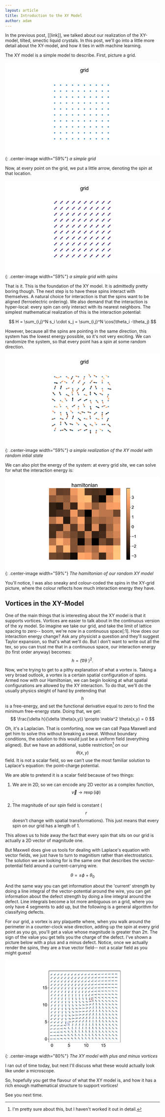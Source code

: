 ```yaml
---
layout: article
title: Introduction to the XY Model
author: adam
---
```


In the previous post, [[link]], we talked about our realization of the XY-model, tilted, smectic liquid crystals. In this post, we'll go into a little more detail about the XY-model, and how it ties in with machine learning.

The XY model is a simple model to describe. First, picture a grid.


![xy model grid ](/assets/images/xy/basic-grid.png "a simple grid"){: .center-image width="59%"}
*a simple grid*

Now, at every point on the grid, we put a little arrow, denoting the spin at that location.

![xy model grid with spin ](/assets/images/xy/grid-spin1.png "a simple grid with spins"){: .center-image width="59%"}
*a simple grid with spins*

That is it. This is the foundation of the XY model. It is admittedly pretty boring though. The next step is to have these spins interact with themselves. A natural choice for interaction is that the spins want to be aligned (ferroelectric ordering). We also demand that the interaction is hyper-local: every spin can only interact with its nearest neighbors. The simplest mathematical realization of this is the interaction potential:


$$
H = \sum_{i,j}^N s_i \cdot s_j = \sum_{i,j}^N \cos(\theta_i -\theta_j)
$$

However, because all the spins are pointing in the same direction, this system has the lowest energy possible, so it's not very exciting. We can randomize the system, so that every point has a spin at some random direction.

![xy model grid with random spins](/assets/images/xy/random-colored-spins.png "a simple grid with random spins"){: .center-image width="59%"}
*a simple realization of the XY model with random intial state*

We can also plot the energy of the system: at every grid site, we can solve for what the interaction energy is:

![xy model hamiltonian](/assets/images/xy/random-hamil.png "The hamiltonian of our grid with random spins"){: .center-image width="59%"}
*The hamiltonian of our random XY model*

You'll notice, I was also sneaky and colour-coded the spins in the XY-grid picture, where the colour reflects how much interaction energy they have.


## Vortices in the XY-Model
One of the main things that is interesting about the XY model is that it supports vortices. Vortices are easier to talk about in the continuous version of the xy model. So imagine we take our grid, and take the limit of lattice spacing to zero-- boom, we're now in a continuous space[:1]. How does our interaction energy change? Ask any physicist a question and they'll suggest Taylor expansion, so that's what we'll do. But I don't want to write out all the tex, so you can trust
me that in a continuous space, our interaction energy (to first order anyway) becomes:
$$
h = \left( \nabla \theta\ \right )^2.
$$

Now, we're trying to get to a pithy explanation of what a vortex is. Taking a very broad outlook, a vortex is a certain spatial configuration of spins. Armed now with our Hamiltonian, we can begin looking at what spatial configurations are allowed by the XY interaction. To do that, we'll do the usually physics sleight of hand by pretending that $$h$$ is a free-energy, and set the functional derivative equal to zero to find the minimum free-energy state. Doing that, we get:
$$
\frac{\delta h}{\delta \theta(x,y)} \propto \nabla^2 \theta(x,y) = 0
$$

Oh, it's a Laplacian. That is comforting, now we can call Papa Maxwell and get him to solve this without breaking a sweat. Without boundary conditions, the solution to this would just be a uniform field (everything aligned). But we have an additional, subtle restriction[^1] on our $$\theta(x,y)$$ field. It is not a scalar field, so we can't use the most familiar solution to Laplace's equation: the point-charge potential. 
[^1]: I'm pretty sure about this, but I haven't worked it out in detail.

We are able to pretend it is a scalar field because of two things:
1. We are in 2D, so we can encode any 2D vector as a complex function, $$\vec{v} \rightarrow r\exp(i\phi)$$.
2. The magnitude of our spin field is constant ($$r$$ doesn't change with spatial transformations). This just means that every spin on our grid has a length of 1.

This allows us to hide away the fact that every spin that sits on our grid is actually a 2D vector of magnitude one.

But Maxwell does give us tools for dealing with Laplace's equation with vector fields, we just have to turn to magnitism rather than electrostatics. The solution we are looking for is the same one that describes the vector-potential field around a current-carrying wire.

$$
\theta = \pm \phi + \theta_0
$$

And the same way you can get information about the 'current' strength by doing a line integral of the vector-potential around the wire, you can get information about the defect strength by doing a line integral around the defect. Line integrals become a lot more ambiguous on a grid, where you only have 4 segments to add up, but the following is a general algorithm for classifying defects.

For our grid, a vortex is any plaquette where, when you walk around the perimeter in a counter-clock wise direction, adding up the spin at every grid point as you go, you'll get a value whose magnitude is greater than 2π. The sign of the value you get tells you the charge of the defect. I've shown a picture below with a plus and a minus defect. Notice, once we actually render the spins, they are a true vector field-- not a scalar field as you might guess!


![xy model with labeled defects](/assets/images/xy/test.png "the labeled defects for the xy model"){: .center-image width="80%"}
*The XY model with plus and minus vortices*

I ran out of time today, but next I'll discuss what these would actually look like under a microscope.

So, hopefully you get the flavour of what the XY model is, and how it has a rich enough mathematical structure to support vortices! 

See you next time.
